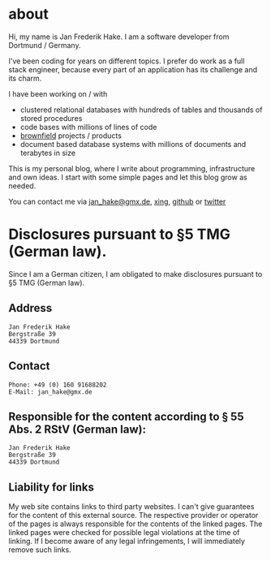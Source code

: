 # about

Hi, my name is Jan Frederik Hake. I am a software developer from Dortmund / Germany.

I've been coding for years on different topics.
I prefer do work as a full stack engineer, because every part of an application has its challenge and its charm.

I have been working on / with

* clustered relational databases with hundreds of tables and thousands of stored procedures
* code bases with millions of lines of code
* [brownfield](http://en.wikipedia.org/wiki/Brownfield_(software_development)) projects / products
* document based database systems with millions of documents and terabytes in size

This is my personal blog, where I write about programming, infrastructure and own ideas.
I start with some simple pages and let this blog grow as needed.

You can contact me via <jan_hake@gmx.de>, [xing](https://www.xing.com/profile/JanFrederik_Hake), [github](https://github.com/enter-haken) or [twitter](https://www.twitter.com/enter_haken)

# Disclosures pursuant to §5 TMG (German law).

Since I am a German citizen, I am obligated to make disclosures pursuant to §5 TMG (German law).

## Address

```nohighlight
Jan Frederik Hake
Bergstraße 39
44339 Dortmund
```

## Contact

```nohighlight
Phone: +49 (0) 160 91688202
E-Mail: jan_hake@gmx.de
```

## Responsible for the content according to § 55 Abs. 2 RStV (German law):

```nohighlight
Jan Frederik Hake
Bergstraße 39
44339 Dortmund
```

## Liability for links

My web site contains links to third party websites. I can't give guarantees for the content of this external source. The respective provider or operator of the pages is always responsible for the contents of the linked pages. The linked pages were checked for possible legal violations at the time of linking. If I become aware of any legal infringements, I will immediately remove such links.

